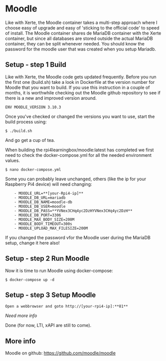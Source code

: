 # Moodle

Like with Xerte, the Moodle container takes a multi-step approach where I choose easy of upgrade and easy of 'sticking to the official code' to speed of install.
The Moodle container shares de MariaDB container with the Xerte container, but since all databases are stored outside the actual MariaDB container, they can be split whenever needed.
You should know the password for the moodle user that was created when you setup Mariadb.

## Setup - step 1 Build
Like with Xerte, the Moodle code gets updated frequently. Before you run the first one (build.sh) take a look in Dockerfile at the version number for Moodle that you want to build.
If you use this instruction in a couple of months, it is worthwhile checking out the Moodle github repository to see if there is a new and improved version around.

```
ENV MOODLE_VERSION 3.10.3
```
Once you've checked or changed the versions you want to use, start the build process using:
```
$ ./build.sh
```
And go get a cup of tea.

When building the rpi4learningbox/moodle:latest has completed we first need to check the docker-compose.yml for all the needed environment values.
```
$ nano docker-compose.yml
```
Some you can probably leave unchanged, others (like the ip for your Raspberry Pi4 device) will need changing:
```
    - MOODLE_URL=**[your-Rpi4-ip]**
    - MOODLE_DB_URL=mariadb
    - MOODLE_DB_NAME=moodle-db
    - MOODLE_DB_USER=moodle
    - MOODLE_DB_PASS=**YVNex3CHq4yc2DzHYVNex3CHq4yc2DzH**
    - MOODLE_DB_PORT=3306
    - MOODLE_MAX_BODY_SIZE=200M
    - MOODLE_BODY_TIMEOUT=300s
    - MOODLE_UPLOAD_MAX_FILESIZE=200M  
```
If you changed the password vfor the Moodle user during the MariaDB setup, change it here also!

## Setup - step 2 Run Moodle

Now it is time to run Moodle using docker-compose:
```
$ docker-compose up -d
```

## Setup - step 3 Setup Moodle

```
Open a webbrowser and goto http://[your-rpi4-ip]:**81**
```

_Need more info_


Done (for now, LTI, xAPI are still to come).

## More info

Moodle on github: https://github.com/moodle/moodle

